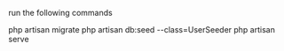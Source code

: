 run the following commands

php artisan migrate
php artisan db:seed --class=UserSeeder
php artisan serve